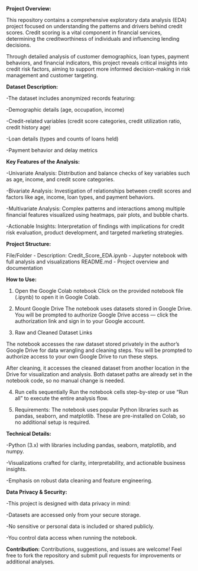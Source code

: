 **Project Overview:**

This repository contains a comprehensive exploratory data analysis (EDA) project focused on understanding the patterns and drivers behind credit scores. Credit scoring is a vital component in financial services, determining the creditworthiness of individuals and influencing lending decisions.

Through detailed analysis of customer demographics, loan types, payment behaviors, and financial indicators, this project reveals critical insights into credit risk factors, aiming to support more informed decision-making in risk management and customer targeting.

**Dataset Description:**

-The dataset includes anonymized records featuring:

-Demographic details (age, occupation, income)

-Credit-related variables (credit score categories, credit utilization ratio, credit history age)

-Loan details (types and counts of loans held)

-Payment behavior and delay metrics

**Key Features of the Analysis:**

-Univariate Analysis: Distribution and balance checks of key variables such as age, income, and credit score categories.

-Bivariate Analysis: Investigation of relationships between credit scores and factors like age, income, loan types, and payment behaviors.

-Multivariate Analysis: Complex patterns and interactions among multiple financial features visualized using heatmaps, pair plots, and bubble charts.

-Actionable Insights: Interpretation of findings with implications for credit risk evaluation, product development, and targeted marketing strategies.

**Project Structure:**

File/Folder -	Description:
Credit_Score_EDA.ipynb	- Jupyter notebook with full analysis and visualizations
README.md	- Project overview and documentation

**How to Use:**

1. Open the Google Colab notebook
Click on the provided notebook file (.ipynb) to open it in Google Colab.

2. Mount Google Drive
The notebook uses datasets stored in Google Drive. You will be prompted to authorize Google Drive access — click the authorization link and sign in to your Google account.

3. Raw and Cleaned Dataset Links

The notebook accesses the raw dataset stored privately in the author’s Google Drive for data wrangling and cleaning steps. You will be prompted to authorize access to your own Google Drive to run these steps.

After cleaning, it accesses the cleaned dataset from another location in the Drive for visualization and analysis.
Both dataset paths are already set in the notebook code, so no manual change is needed.

4. Run cells sequentially
Run the notebook cells step-by-step or use “Run all” to execute the entire analysis flow.

5. Requirements:
The notebook uses popular Python libraries such as pandas, seaborn, and matplotlib. These are pre-installed on Colab, so no additional setup is required.

**Technical Details:**

-Python (3.x) with libraries including pandas, seaborn, matplotlib, and numpy.

-Visualizations crafted for clarity, interpretability, and actionable business insights.

-Emphasis on robust data cleaning and feature engineering.

**Data Privacy & Security:**

-This project is designed with data privacy in mind:

-Datasets are accessed only from your secure storage.

-No sensitive or personal data is included or shared publicly.

-You control data access when running the notebook.

**Contribution:**
Contributions, suggestions, and issues are welcome! Feel free to fork the repository and submit pull requests for improvements or additional analyses.

